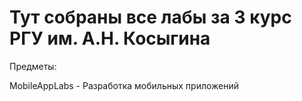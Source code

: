 # Тут собраны все лабы за 3 курс РГУ им. А.Н. Косыгина
Предметы:

MobileAppLabs - Разработка мобильных приложений
